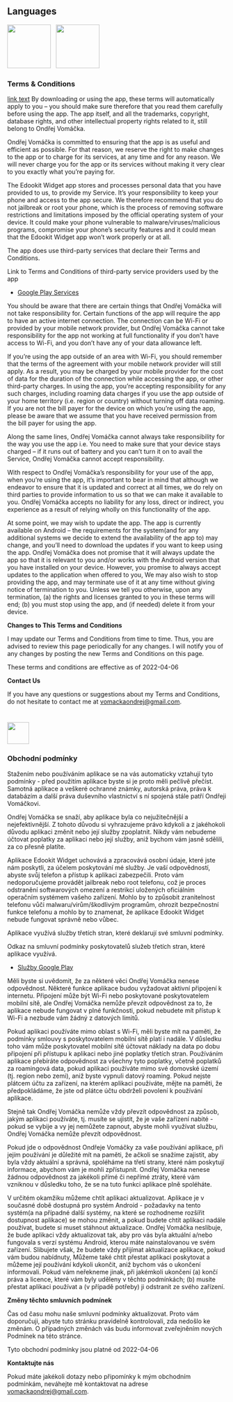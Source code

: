 ## Languages
[<img src="https://upload.wikimedia.org/wikipedia/commons/2/2c/Flag_of_the_United_Kingdom_%282-3%29.svg" width="100">](#terms--conditions)&nbsp;&nbsp;&nbsp;[<img src="https://upload.wikimedia.org/wikipedia/commons/thumb/c/cb/Flag_of_the_Czech_Republic.svg/255px-Flag_of_the_Czech_Republic.svg.png" width="100">](#obchodní-podmínky)
### Terms & Conditions
[link text](#head)
By downloading or using the app, these terms will automatically apply to you – you should make sure therefore that you read them carefully before using the app. The app itself, and all the trademarks, copyright, database rights, and other intellectual property rights related to it, still belong to Ondřej Vomáčka.

Ondřej Vomáčka is committed to ensuring that the app is as useful and efficient as possible. For that reason, we reserve the right to make changes to the app or to charge for its services, at any time and for any reason. We will never charge you for the app or its services without making it very clear to you exactly what you’re paying for.

The Edookit Widget app stores and processes personal data that you have provided to us, to provide my Service. It’s your responsibility to keep your phone and access to the app secure. We therefore recommend that you do not jailbreak or root your phone, which is the process of removing software restrictions and limitations imposed by the official operating system of your device. It could make your phone vulnerable to malware/viruses/malicious programs, compromise your phone’s security features and it could mean that the Edookit Widget app won’t work properly or at all.

The app does use third-party services that declare their Terms and Conditions.

Link to Terms and Conditions of third-party service providers used by the app

*   [Google Play Services](https://policies.google.com/terms)

You should be aware that there are certain things that Ondřej Vomáčka will not take responsibility for. Certain functions of the app will require the app to have an active internet connection. The connection can be Wi-Fi or provided by your mobile network provider, but Ondřej Vomáčka cannot take responsibility for the app not working at full functionality if you don’t have access to Wi-Fi, and you don’t have any of your data allowance left.

If you’re using the app outside of an area with Wi-Fi, you should remember that the terms of the agreement with your mobile network provider will still apply. As a result, you may be charged by your mobile provider for the cost of data for the duration of the connection while accessing the app, or other third-party charges. In using the app, you’re accepting responsibility for any such charges, including roaming data charges if you use the app outside of your home territory (i.e. region or country) without turning off data roaming. If you are not the bill payer for the device on which you’re using the app, please be aware that we assume that you have received permission from the bill payer for using the app.

Along the same lines, Ondřej Vomáčka cannot always take responsibility for the way you use the app i.e. You need to make sure that your device stays charged – if it runs out of battery and you can’t turn it on to avail the Service, Ondřej Vomáčka cannot accept responsibility.

With respect to Ondřej Vomáčka’s responsibility for your use of the app, when you’re using the app, it’s important to bear in mind that although we endeavor to ensure that it is updated and correct at all times, we do rely on third parties to provide information to us so that we can make it available to you. Ondřej Vomáčka accepts no liability for any loss, direct or indirect, you experience as a result of relying wholly on this functionality of the app.

At some point, we may wish to update the app. The app is currently available on Android – the requirements for the system(and for any additional systems we decide to extend the availability of the app to) may change, and you’ll need to download the updates if you want to keep using the app. Ondřej Vomáčka does not promise that it will always update the app so that it is relevant to you and/or works with the Android version that you have installed on your device. However, you promise to always accept updates to the application when offered to you, We may also wish to stop providing the app, and may terminate use of it at any time without giving notice of termination to you. Unless we tell you otherwise, upon any termination, (a) the rights and licenses granted to you in these terms will end; (b) you must stop using the app, and (if needed) delete it from your device.

**Changes to This Terms and Conditions**

I may update our Terms and Conditions from time to time. Thus, you are advised to review this page periodically for any changes. I will notify you of any changes by posting the new Terms and Conditions on this page.

These terms and conditions are effective as of 2022-04-06

**Contact Us**

If you have any questions or suggestions about my Terms and Conditions, do not hesitate to contact me at vomackaondrej@gmail.com.

#
[<img src="https://upload.wikimedia.org/wikipedia/commons/thumb/c/cb/Flag_of_the_Czech_Republic.svg/255px-Flag_of_the_Czech_Republic.svg.png" width="50">](#obchodní-podmínky)
### Obchodní podmínky

Stažením nebo používáním aplikace se na vás automaticky vztahují tyto podmínky - před použitím aplikace byste si je proto měli pečlivě přečíst. Samotná aplikace a veškeré ochranné známky, autorská práva, práva k databázím a další práva duševního vlastnictví s ní spojená stále patří Ondřeji Vomáčkovi.

Ondřej Vomáčka se snaží, aby aplikace byla co nejužitečnější a nejefektivnější. Z tohoto důvodu si vyhrazujeme právo kdykoli a z jakéhokoli důvodu aplikaci změnit nebo její služby zpoplatnit. Nikdy vám nebudeme účtovat poplatky za aplikaci nebo její služby, aniž bychom vám jasně sdělili, za co přesně platíte.

Aplikace Edookit Widget uchovává a zpracovává osobní údaje, které jste nám poskytli, za účelem poskytování mé služby. Je vaší odpovědností, abyste svůj telefon a přístup k aplikaci zabezpečili. Proto vám nedoporučujeme provádět jailbreak nebo root telefonu, což je proces odstranění softwarových omezení a restrikcí uložených oficiálním operačním systémem vašeho zařízení. Mohlo by to způsobit zranitelnost telefonu vůči malwaru/virům/škodlivým programům, ohrozit bezpečnostní funkce telefonu a mohlo by to znamenat, že aplikace Edookit Widget nebude fungovat správně nebo vůbec.

Aplikace využívá služby třetích stran, které deklarují své smluvní podmínky.

Odkaz na smluvní podmínky poskytovatelů služeb třetích stran, které aplikace využívá.

* [Služby Google Play](https://policies.google.com/terms)

Měli byste si uvědomit, že za některé věci Ondřej Vomáčka nenese odpovědnost. Některé funkce aplikace budou vyžadovat aktivní připojení k internetu. Připojení může být Wi-Fi nebo poskytované poskytovatelem mobilní sítě, ale Ondřej Vomáčka nemůže převzít odpovědnost za to, že aplikace nebude fungovat v plné funkčnosti, pokud nebudete mít přístup k Wi-Fi a nezbude vám žádný z datových limitů.

Pokud aplikaci používáte mimo oblast s Wi-Fi, měli byste mít na paměti, že podmínky smlouvy s poskytovatelem mobilní sítě platí i nadále. V důsledku toho vám může poskytovatel mobilní sítě účtovat náklady na data po dobu připojení při přístupu k aplikaci nebo jiné poplatky třetích stran. Používáním aplikace přebíráte odpovědnost za všechny tyto poplatky, včetně poplatků za roamingová data, pokud aplikaci používáte mimo své domovské území (tj. region nebo zemi), aniž byste vypnuli datový roaming. Pokud nejste plátcem účtu za zařízení, na kterém aplikaci používáte, mějte na paměti, že předpokládáme, že jste od plátce účtu obdrželi povolení k používání aplikace.

Stejně tak Ondřej Vomáčka nemůže vždy převzít odpovědnost za způsob, jakým aplikaci používáte, tj. musíte se ujistit, že je vaše zařízení nabité - pokud se vybije a vy jej nemůžete zapnout, abyste mohli využívat službu, Ondřej Vomáčka nemůže převzít odpovědnost.

Pokud jde o odpovědnost Ondřeje Vomáčky za vaše používání aplikace, při jejím používání je důležité mít na paměti, že ačkoli se snažíme zajistit, aby byla vždy aktuální a správná, spoléháme na třetí strany, které nám poskytují informace, abychom vám je mohli zpřístupnit. Ondřej Vomáčka nenese žádnou odpovědnost za jakékoli přímé či nepřímé ztráty, které vám vzniknou v důsledku toho, že se na tuto funkci aplikace plně spoléháte.

V určitém okamžiku můžeme chtít aplikaci aktualizovat. Aplikace je v současné době dostupná pro systém Android - požadavky na tento systém(a na případné další systémy, na které se rozhodneme rozšířit dostupnost aplikace) se mohou změnit, a pokud budete chtít aplikaci nadále používat, budete si muset stáhnout aktualizace. Ondřej Vomáčka neslibuje, že bude aplikaci vždy aktualizovat tak, aby pro vás byla aktuální a/nebo fungovala s verzí systému Android, kterou máte nainstalovanou ve svém zařízení. Slibujete však, že budete vždy přijímat aktualizace aplikace, pokud vám budou nabídnuty, Můžeme také chtít přestat aplikaci poskytovat a můžeme její používání kdykoli ukončit, aniž bychom vás o ukončení informovali. Pokud vám neřekneme jinak, při jakémkoli ukončení (a) končí práva a licence, které vám byly uděleny v těchto podmínkách; (b) musíte přestat aplikaci používat a (v případě potřeby) ji odstranit ze svého zařízení.

**Změny těchto smluvních podmínek**

Čas od času mohu naše smluvní podmínky aktualizovat. Proto vám doporučuji, abyste tuto stránku pravidelně kontrolovali, zda nedošlo ke změnám. O případných změnách vás budu informovat zveřejněním nových Podmínek na této stránce.

Tyto obchodní podmínky jsou platné od 2022-04-06

**Kontaktujte nás**

Pokud máte jakékoli dotazy nebo připomínky k mým obchodním podmínkám, neváhejte mě kontaktovat na adrese vomackaondrej@gmail.com.
